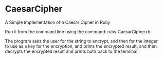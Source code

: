 # CaesarCipher
A Simple Implementation of a Caesar Cipher in Ruby

Run it from the command line using the command:
ruby CaesarCipher.rb

The program asks the user for the string to encrypt, and then for the integer to use as a key for the encryption, and prints the encrypted result, and then decrypts the encrypted result and prints both back to the terminal.
